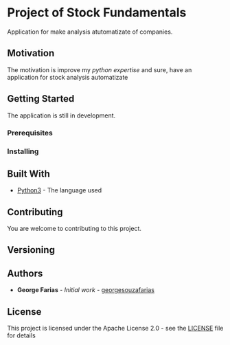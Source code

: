 # Project of Stock Fundamentals
Application for make analysis atutomatizate of companies.

## Motivation
The motivation is improve my *python expertise* and sure, have an application for stock analysis automatizate

## Getting Started

The application is still in development.

### Prerequisites

### Installing

## Built With

* [Python3](https://www.python.org/doc/) - The language used

## Contributing

You are welcome to contributing to this project.

## Versioning

## Authors

* **George Farias** - *Initial work* - [georgesouzafarias](https://github.com/georgesouzafarias)

## License

This project is licensed under the Apache License 2.0 - see the [LICENSE](manuscripts/LICENSE) file for details
